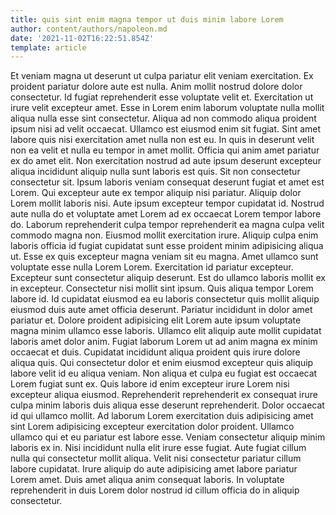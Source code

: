 ```yaml
---
title: quis sint enim magna tempor ut duis minim labore Lorem
author: content/authors/napoleon.md
date: '2021-11-02T16:22:51.854Z'
template: article
---
```


Et veniam magna ut deserunt ut culpa pariatur elit veniam exercitation. Ex proident pariatur dolore aute est nulla. Anim mollit nostrud dolore dolor consectetur. Id fugiat reprehenderit esse voluptate velit et. Exercitation ut irure velit excepteur amet. Esse in Lorem enim laborum voluptate nulla mollit aliqua nulla esse sint consectetur. Aliqua ad non commodo aliqua proident ipsum nisi ad velit occaecat.
Ullamco est eiusmod enim sit fugiat. Sint amet labore quis nisi exercitation amet nulla non est eu. In quis in deserunt velit non ea velit et nulla eu tempor in amet mollit. Officia qui anim amet pariatur ex do amet elit. Non exercitation nostrud ad aute ipsum deserunt excepteur aliqua incididunt aliquip nulla sunt laboris est quis. Sit non consectetur consectetur sit.
Ipsum laboris veniam consequat deserunt fugiat et amet est Lorem. Qui excepteur aute ex tempor aliquip nisi pariatur. Aliquip dolor Lorem mollit laboris nisi. Aute ipsum excepteur tempor cupidatat id. Nostrud aute nulla do et voluptate amet Lorem ad ex occaecat Lorem tempor labore do. Laborum reprehenderit culpa tempor reprehenderit ea magna culpa velit commodo magna non.
Eiusmod mollit exercitation irure. Aliquip culpa enim laboris officia id fugiat cupidatat sunt esse proident minim adipisicing aliqua ut. Esse ex quis excepteur magna veniam sit eu magna. Amet ullamco sunt voluptate esse nulla Lorem Lorem. Exercitation id pariatur excepteur. Excepteur sunt consectetur aliquip deserunt. Est do ullamco laboris mollit ex in excepteur. Consectetur nisi mollit sint ipsum.
Quis aliqua tempor Lorem labore id. Id cupidatat eiusmod ea eu laboris consectetur quis mollit aliquip eiusmod duis aute amet officia deserunt. Pariatur incididunt in dolor amet pariatur et. Dolore proident adipisicing elit Lorem aute ipsum voluptate magna minim ullamco esse laboris. Ullamco elit aliquip aute mollit cupidatat laboris amet dolor anim. Fugiat laborum Lorem ut ad anim magna ex minim occaecat et duis. Cupidatat incididunt aliqua proident quis irure dolore aliqua quis. Qui consectetur dolor et enim eiusmod excepteur quis aliquip labore velit id eu aliqua veniam.
Non aliqua et culpa eu fugiat est occaecat Lorem fugiat sunt ex. Quis labore id enim excepteur irure Lorem nisi excepteur aliqua eiusmod. Reprehenderit reprehenderit ex consequat irure culpa minim laboris duis aliqua esse deserunt reprehenderit. Dolor occaecat id qui ullamco mollit. Ad laborum Lorem exercitation duis adipisicing amet sint Lorem adipisicing excepteur exercitation dolor proident. Ullamco ullamco qui et eu pariatur est labore esse. Veniam consectetur aliquip minim laboris ex in. Nisi incididunt nulla elit irure esse fugiat.
Aute fugiat cillum nulla qui consectetur mollit aliqua. Velit nisi consectetur pariatur cillum labore cupidatat. Irure aliquip do aute adipisicing amet labore pariatur Lorem amet. Duis amet aliqua anim consequat laboris. In voluptate reprehenderit in duis Lorem dolor nostrud id cillum officia do in aliquip consectetur.
